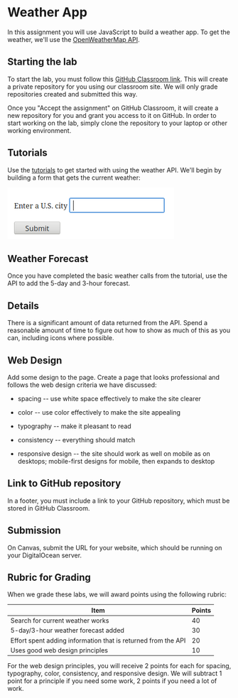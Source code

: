 # Weather App

In this assignment you will use JavaScript to build a weather app.  To
get the weather, we'll use the [OpenWeatherMap
API](https://openweathermap.org/api).

## Starting the lab

To start the lab, you must follow this [GitHub Classroom
link](https://classroom.github.com/a/m3Y4scIN). This will create a
private repository for you using our classroom site. We will only
grade repositories created and submitted this way.

Once you "Accept the assignment" on GitHub Classroom, it will create a
new repository for you and grant you access to it on GitHub. In order
to start working on the lab, simply clone the repository to your
laptop or other working environment.

## Tutorials

Use the [tutorials](/tutorials/README.md)
to get started with using the weather API. We'll begin by
building a form that gets the current weather:

![weather form](images/weatherForm.png)

## Weather Forecast

Once you have completed the basic weather calls from the tutorial, use
the API to add the 5-day and 3-hour forecast.

## Details

There is a significant amount of data returned from the API. Spend a
reasonable amount of time to figure out how to show as much of this as
you can, including icons where possible.

## Web Design

Add some design to the page. Create a page that looks professional and
follows the web design criteria we have discussed:

* spacing -- use white space effectively to make the site clearer

* color -- use color effectively to make the site appealing

* typography -- make it pleasant to read

* consistency -- everything should match

* responsive design -- the site should work as well on mobile as on desktops; mobile-first designs for mobile, then expands to desktop

## Link to GitHub repository

In a footer, you must include a link to your GitHub repository, which must be
stored in GitHub Classroom.

## Submission

On Canvas, submit the URL for your website, which should be running on
your DigitalOcean server.

## Rubric for Grading

When we grade these labs, we will award points using the following
rubric:

Item | Points
--- | ---
Search for current weather works | 40
5-day/3-hour weather forecast added  | 30
Effort spent adding information that is returned from the API | 20
Uses good web design principles | 10

For the web design principles, you will receive 2 points for each for
spacing, typography, color, consistency, and responsive design. We
will subtract 1 point for a principle if you need some work, 2 points
if you need a lot of work.
